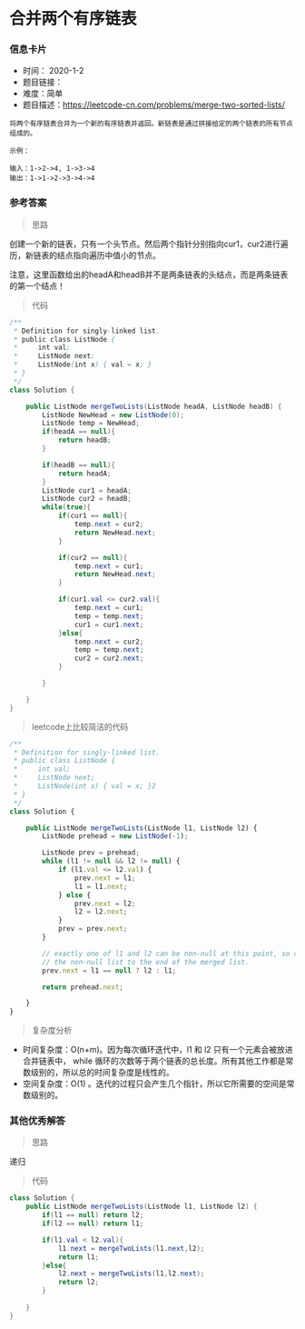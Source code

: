 # 合并两个有序链表

### 信息卡片

- 时间： 2020-1-2
- 题目链接：
- 难度：简单
- 题目描述：https://leetcode-cn.com/problems/merge-two-sorted-lists/

```
将两个有序链表合并为一个新的有序链表并返回。新链表是通过拼接给定的两个链表的所有节点组成的。 

示例：

输入：1->2->4, 1->3->4
输出：1->1->2->3->4->4

```



### 参考答案

> 思路

创建一个新的链表，只有一个头节点。然后两个指针分别指向cur1，cur2进行遍历，新链表的结点指向遍历中值小的节点。 

注意，这里函数给出的headA和headB并不是两条链表的头结点，而是两条链表的第一个结点！

> 代码

```java
/**
 * Definition for singly-linked list.
 * public class ListNode {
 *     int val;
 *     ListNode next;
 *     ListNode(int x) { val = x; }
 * }
 */
class Solution {

    public ListNode mergeTwoLists(ListNode headA, ListNode headB) {
        ListNode NewHead = new ListNode(0);
        ListNode temp = NewHead;
        if(headA == null){
            return headB;
        }

        if(headB == null){
            return headA;
        }
        ListNode cur1 = headA;
        ListNode cur2 = headB;
        while(true){
            if(cur1 == null){
                temp.next = cur2;
                return NewHead.next;
            }

            if(cur2 == null){
                temp.next = cur1;
                return NewHead.next;
            }

            if(cur1.val <= cur2.val){
                temp.next = cur1;
                temp = temp.next;
                cur1 = cur1.next;
            }else{
                temp.next = cur2;
                temp = temp.next;
                cur2 = cur2.next;
            }

        }

    }
}
```



> leetcode上比较简洁的代码

```js
/**
 * Definition for singly-linked list.
 * public class ListNode {
 *     int val;
 *     ListNode next;
 *     ListNode(int x) { val = x; }2
 * }
 */
class Solution {

    public ListNode mergeTwoLists(ListNode l1, ListNode l2) {
        ListNode prehead = new ListNode(-1);

        ListNode prev = prehead;
        while (l1 != null && l2 != null) {
            if (l1.val <= l2.val) {
                prev.next = l1;
                l1 = l1.next;
            } else {
                prev.next = l2;
                l2 = l2.next;
            }
            prev = prev.next;
        }

        // exactly one of l1 and l2 can be non-null at this point, so connect
        // the non-null list to the end of the merged list.
        prev.next = l1 == null ? l2 : l1;

        return prehead.next;

    }
}
```



> 复杂度分析

- 时间复杂度：O(n+m)。因为每次循环迭代中，l1 和 l2 只有一个元素会被放进合并链表中， while 循环的次数等于两个链表的总长度。所有其他工作都是常数级别的，所以总的时间复杂度是线性的。
- 空间复杂度：O(1) 。迭代的过程只会产生几个指针，所以它所需要的空间是常数级别的。





### 其他优秀解答

> 思路

递归



> 代码

```java
class Solution {
    public ListNode mergeTwoLists(ListNode l1, ListNode l2) {
        if(l1 == null) return l2;
        if(l2 == null) return l1;

        if(l1.val < l2.val){
            l1.next = mergeTwoLists(l1.next,l2);
            return l1;
        }else{
            l2.next = mergeTwoLists(l1,l2.next);
            return l2;
        }
        
    }
}
```

